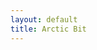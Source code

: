 ```yaml
---
layout: default
title: Arctic Bit
---
```

<div class="container">
    <div class="row">
        <div class="col sm12 splash-image hide-on-med-and-down" style="filter: saturate(30%); height:50vh"></div>
        <div class="splash-image hide-on-large-only" style="filter: saturate(30%); height:50vh"></div>
    </div>
</div>